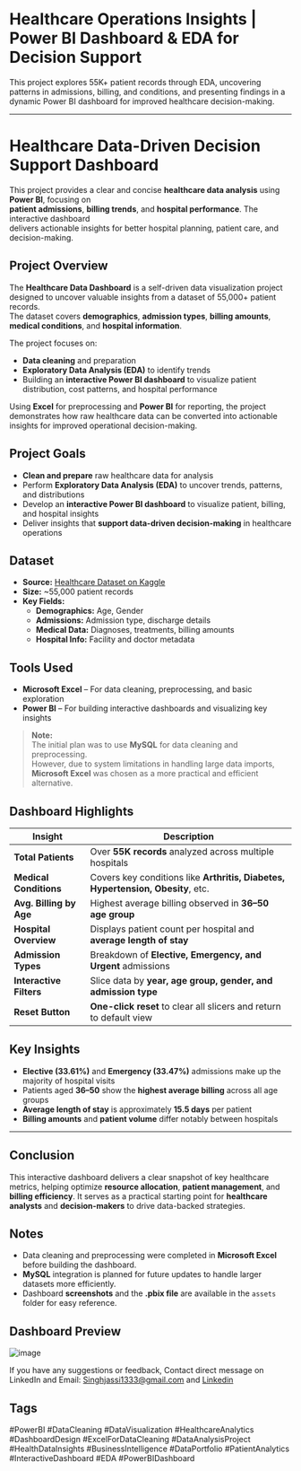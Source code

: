 # Healthcare Operations Insights | Power BI Dashboard & EDA for Decision Support
This project explores 55K+ patient records through EDA, uncovering patterns in admissions, billing, and conditions, and presenting findings in a dynamic Power BI dashboard for improved healthcare decision-making.

---

# **Healthcare Data-Driven Decision Support Dashboard**  

This project provides a clear and concise **healthcare data analysis** using **Power BI**, focusing on  
**patient admissions**, **billing trends**, and **hospital performance**. The interactive dashboard  
delivers actionable insights for better hospital planning, patient care, and decision-making.

## Project Overview  

The **Healthcare Data Dashboard** is a self-driven data visualization project designed to uncover valuable insights from a dataset of 55,000+ patient records.  
The dataset covers **demographics**, **admission types**, **billing amounts**, **medical conditions**, and **hospital information**.  

The project focuses on:  
- **Data cleaning** and preparation  
- **Exploratory Data Analysis (EDA)** to identify trends  
- Building an **interactive Power BI dashboard** to visualize patient distribution, cost patterns, and hospital performance 

Using **Excel** for preprocessing and **Power BI** for reporting, the project demonstrates how raw healthcare data can be converted into actionable insights for improved operational decision-making.

## Project Goals  

- **Clean and prepare** raw healthcare data for analysis  
- Perform **Exploratory Data Analysis (EDA)** to uncover trends, patterns, and distributions  
- Develop an **interactive Power BI dashboard** to visualize patient, billing, and hospital insights  
- Deliver insights that **support data-driven decision-making** in healthcare operations  

## Dataset  

- **Source:** [Healthcare Dataset on Kaggle](https://www.kaggle.com/datasets/prasad22/healthcare-dataset)  
- **Size:** ~55,000 patient records  
- **Key Fields:**  
  - **Demographics:** Age, Gender  
  - **Admissions:** Admission type, discharge details  
  - **Medical Data:** Diagnoses, treatments, billing amounts  
  - **Hospital Info:** Facility and doctor metadata  

## Tools Used  

- **Microsoft Excel** – For data cleaning, preprocessing, and basic exploration  
- **Power BI** – For building interactive dashboards and visualizing key insights  

> **Note:**  
> The initial plan was to use **MySQL** for data cleaning and preprocessing.  
> However, due to system limitations in handling large data imports,  
> **Microsoft Excel** was chosen as a more practical and efficient alternative.


## Dashboard Highlights  

| **Insight**              | **Description** |
|--------------------------|-----------------|
| **Total Patients**       | Over **55K records** analyzed across multiple hospitals |
| **Medical Conditions**   | Covers key conditions like **Arthritis, Diabetes, Hypertension, Obesity**, etc. |
| **Avg. Billing by Age**  | Highest average billing observed in **36–50 age group** |
| **Hospital Overview**    | Displays patient count per hospital and **average length of stay** |
| **Admission Types**      | Breakdown of **Elective, Emergency, and Urgent** admissions |
| **Interactive Filters**  | Slice data by **year, age group, gender, and admission type** |
| **Reset Button**         | **One-click reset** to clear all slicers and return to default view |


## Key Insights  

- **Elective (33.61%)** and **Emergency (33.47%)** admissions make up the majority of hospital visits  
- Patients aged **36–50** show the **highest average billing** across all age groups  
- **Average length of stay** is approximately **15.5 days** per patient  
- **Billing amounts** and **patient volume** differ notably between hospitals  

---

## Conclusion  

This interactive dashboard delivers a clear snapshot of key healthcare metrics, helping optimize **resource allocation**, **patient management**, and **billing efficiency**. It serves as a practical starting point for **healthcare analysts** and **decision-makers** to drive data-backed strategies.  


## Notes  

- Data cleaning and preprocessing were completed in **Microsoft Excel** before building the dashboard.  
- **MySQL** integration is planned for future updates to handle larger datasets more efficiently.  
- Dashboard **screenshots** and the **.pbix file** are available in the `assets` folder for easy reference.  

## Dashboard Preview
![image]([https://drive.google.com/uc?export=view&id=1aqil2cj4tn5M7c8Xuu_1nTVVEz01cOLD])


If you have any suggestions or feedback, Contact direct message on LinkedIn and Email: Singhjassi1333@gmail.com and [Linkedin](https://www.linkedin.com/in/jasmeet-singh-malhotra-429642108/)

## Tags  

#PowerBI #DataCleaning #DataVisualization #HealthcareAnalytics #DashboardDesign #ExcelForDataCleaning #DataAnalysisProject #HealthDataInsights #BusinessIntelligence #DataPortfolio #PatientAnalytics #InteractiveDashboard #EDA #PowerBIDashboard
